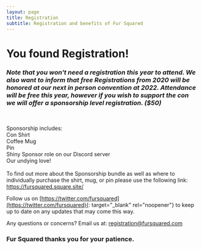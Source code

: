 ```yaml
---
layout: page
title: Registration
subtitle: Registration and benefits of Fur Squared
---
```


# You found Registration\!

### ***Note that you won't need a registration this year to attend. We also want to inform that free Registrations from 2020 will be honored at our next in person convention at 2022. Attendance will be free this year, however if you wish to support the con we will offer a sponsorship level registration. ($50)***

&nbsp;

Sponsorship includes:<br>Con Shirt<br>Coffee Mug<br>Pin<br>Shiny Sponsor role on our Discord server<br>Our undying love\!<br><br>To find out more about the Sponsorship bundle as well as where to individually purchase the shirt, mug, or pin please use the following link: https://fursquared.square.site/

Follow us on [https://twitter.com/fursquared](https://twitter.com/fursquared){: target="_blank" rel="noopener"} to keep up to date on any updates that may come this way.

Any questions or concerns? Email us at:&nbsp;[registration@fursquared.com](mailto:registration@fursquared.com)

### Fur Squared thanks you for your patience.&nbsp;
